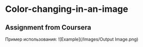 # Color-changing-in-an-image
## Assignment from Coursera
Пример использования:
![Example](/Images/Output Image.png)
